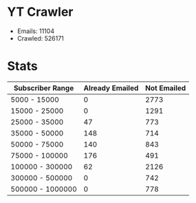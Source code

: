 # YT Crawler
- Emails: 11104
- Crawled: 526171

# Stats
| Subscriber Range  | Already Emailed | Not Emailed |
|-------|-------|-------|
| 5000 - 15000 | 0 | 2773 |
| 15000 - 25000 | 0 | 1291 |
| 25000 - 35000 | 47 | 773 |
| 35000 - 50000 | 148 | 714 |
| 50000 - 75000 | 140 | 843 |
| 75000 - 100000 | 176 | 491 |
| 100000 - 300000 | 62 | 2126 |
| 300000 - 500000 | 0 | 742 |
| 500000 - 1000000 | 0 | 778 |
